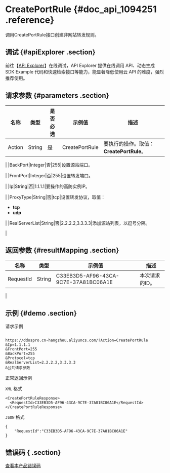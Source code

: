 # CreatePortRule {#doc_api_1094251 .reference}

调用CreatePortRule接口创建非网站转发规则。

## 调试 {#apiExplorer .section}

前往【[API Explorer](https://api.aliyun.com/#product=DDoSPro&api=CreatePortRule)】在线调试，API Explorer 提供在线调用 API、动态生成 SDK Example 代码和快速检索接口等能力，能显著降低使用云 API 的难度，强烈推荐使用。

## 请求参数 {#parameters .section}

|名称|类型|是否必选|示例值|描述|
|--|--|----|---|--|
|Action|String|是|CreatePortRule|要执行的操作。取值：**CreatePortRule**。

 |
|BackPort|Integer|否|255|设置源站端口。

 |
|FrontPort|Integer|否|255|设置转发端口。

 |
|Ip|String|否|1.1.1.1|要操作的高防实例IP。

 |
|ProxyType|String|否|tcp|设置转发协议，取值：

 -   **tcp**
-   **udp**

 |
|RealServerList|String|否|2.2.2.2,3.3.3.3|添加源站列表，以逗号分隔。

 |

## 返回参数 {#resultMapping .section}

|名称|类型|示例值|描述|
|--|--|---|--|
|RequestId|String|C33EB3D5-AF96-43CA-9C7E-37A81BC06A1E|本次请求的ID。

 |

## 示例 {#demo .section}

请求示例

``` {#request_demo}

https://ddospro.cn-hangzhou.aliyuncs.com/?Action=CreatePortRule
&Ip=1.1.1.1
&FrontPort=255
&BackPort=255
&Protocol=tcp
&RealServerList=2.2.2.2,3.3.3.3
&公共请求参数

```

正常返回示例

`XML` 格式

``` {#xml_return_success_demo}
<CreatePortRuleResponse>
  <RequestId>C33EB3D5-AF96-43CA-9C7E-37A81BC06A1E</RequestId>
</CreatePortRuleResponse>

```

`JSON` 格式

``` {#json_return_success_demo}
{
	"RequestId":"C33EB3D5-AF96-43CA-9C7E-37A81BC06A1E"
}
```

## 错误码 { .section}

[查看本产品错误码](https://error-center.aliyun.com/status/product/DDoSPro)

